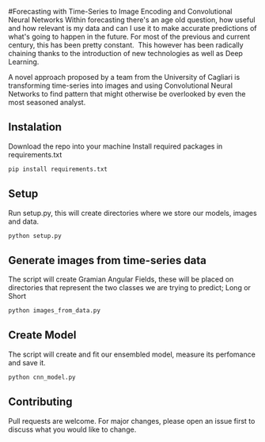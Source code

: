 #Forecasting with Time-Series to Image Encoding and Convolutional Neural Networks
Within forecasting there's an age old question, how useful and how relevant is my data and can I use it to make accurate predictions of what's going to happen in the future. For most of the previous and current century, this has been pretty constant. 
This however has been radically chaining thanks to the introduction of new technologies as well as Deep Learning. 

A novel approach proposed by a team from the University of Cagliari is transforming time-series into images and using Convolutional Neural Networks to find pattern that might otherwise be overlooked by even the most seasoned analyst. 

## Instalation
Download the repo into your machine
Install required packages in requirements.txt
```bash
pip install requirements.txt
```
## Setup
Run setup.py, this will create directories where we store our models, images and data.
```bash
python setup.py
```
## Generate images from time-series data
The script will create Gramian Angular Fields, these will be placed on directories that represent the two classes we are trying to predict; Long or Short

```bash
python images_from_data.py
```
## Create Model
The script will create and fit our ensembled model, measure its perfomance and save it.

```bash
python cnn_model.py
```

## Contributing
Pull requests are welcome. For major changes, please open an issue first to discuss what you would like to change.
